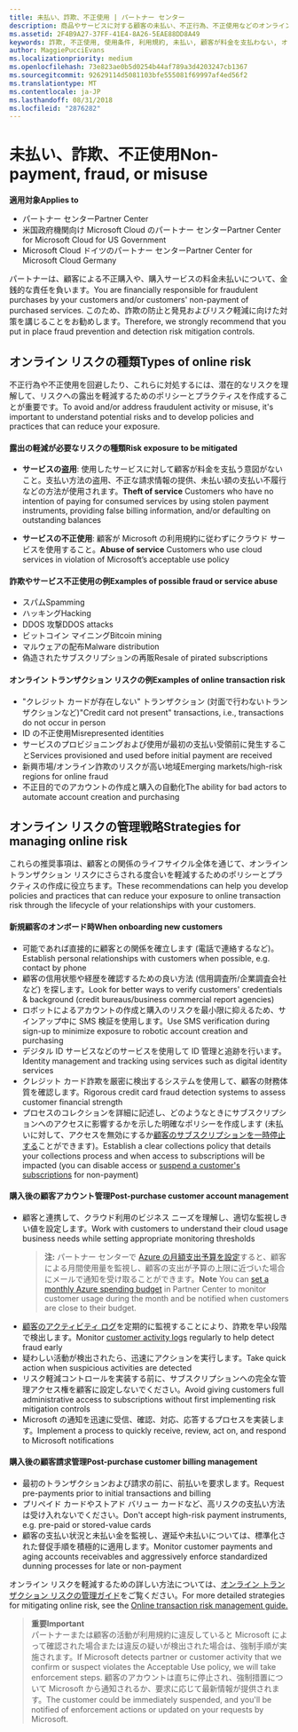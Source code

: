 ```yaml
---
title: 未払い、詐欺、不正使用 | パートナー センター
description: 商品やサービスに対する顧客の未払い、不正行為、不正使用などのオンライン トランザクション リスクを管理するための戦略。
ms.assetid: 2F4B9A27-37FF-41E4-8A26-5EAE88DD8A49
keywords: 詐欺, 不正使用, 使用条件, 利用規約, 未払い, 顧客が料金を支払わない, オンライン リスク, サービスの盗用, サービスの不正使用, サブスクリプションの一時停止,
author: MaggiePucciEvans
ms.localizationpriority: medium
ms.openlocfilehash: 73e823ae0b5d0254b44af789a3d4203247cb1367
ms.sourcegitcommit: 92629114d5081103bfe555081f69997af4ed56f2
ms.translationtype: MT
ms.contentlocale: ja-JP
ms.lasthandoff: 08/31/2018
ms.locfileid: "2876282"
---
```

# <a name="non-payment-fraud-or-misuse"></a><span data-ttu-id="62c1d-104">未払い、詐欺、不正使用</span><span class="sxs-lookup"><span data-stu-id="62c1d-104">Non-payment, fraud, or misuse</span></span>

**<span data-ttu-id="62c1d-105">適用対象</span><span class="sxs-lookup"><span data-stu-id="62c1d-105">Applies to</span></span>**

-  <span data-ttu-id="62c1d-106">パートナー センター</span><span class="sxs-lookup"><span data-stu-id="62c1d-106">Partner Center</span></span>
-  <span data-ttu-id="62c1d-107">米国政府機関向け Microsoft Cloud のパートナー センター</span><span class="sxs-lookup"><span data-stu-id="62c1d-107">Partner Center for Microsoft Cloud for US Government</span></span>
-  <span data-ttu-id="62c1d-108">Microsoft Cloud ドイツのパートナー センター</span><span class="sxs-lookup"><span data-stu-id="62c1d-108">Partner Center for Microsoft Cloud Germany</span></span>

<span data-ttu-id="62c1d-109">パートナーは、顧客による不正購入や、購入サービスの料金未払いについて、金銭的な責任を負います。</span><span class="sxs-lookup"><span data-stu-id="62c1d-109">You are financially responsible for fraudulent purchases by your customers and/or customers' non-payment of purchased services.</span></span> <span data-ttu-id="62c1d-110">このため、詐欺の防止と発見およびリスク軽減に向けた対策を講じることをお勧めします。</span><span class="sxs-lookup"><span data-stu-id="62c1d-110">Therefore, we strongly recommend that you put in place fraud prevention and detection risk mitigation controls.</span></span>

## <a name="types-of-online-risk"></a><span data-ttu-id="62c1d-111">オンライン リスクの種類</span><span class="sxs-lookup"><span data-stu-id="62c1d-111">Types of online risk</span></span>

<span data-ttu-id="62c1d-112">不正行為や不正使用を回避したり、これらに対処するには、潜在的なリスクを理解して、リスクへの露出を軽減するためのポリシーとプラクティスを作成することが重要です。</span><span class="sxs-lookup"><span data-stu-id="62c1d-112">To avoid and/or address fraudulent activity or misuse, it's important to understand potential risks and to develop policies and practices that can reduce your exposure.</span></span>

#### <a name="risk-exposure-to-be-mitigated"></a><span data-ttu-id="62c1d-113">露出の軽減が必要なリスクの種類</span><span class="sxs-lookup"><span data-stu-id="62c1d-113">Risk exposure to be mitigated</span></span>

- <span data-ttu-id="62c1d-114">**サービスの盗用**: 使用したサービスに対して顧客が料金を支払う意図がないこと。支払い方法の盗用、不正な請求情報の提供、未払い額の支払い不履行などの方法が使用されます。</span><span class="sxs-lookup"><span data-stu-id="62c1d-114">**Theft of service** Customers who have no intention of paying for consumed services by using stolen payment instruments, providing false billing information, and/or defaulting on outstanding balances</span></span>

- <span data-ttu-id="62c1d-115">**サービスの不正使用**: 顧客が Microsoft の利用規約に従わずにクラウド サービスを使用すること。</span><span class="sxs-lookup"><span data-stu-id="62c1d-115">**Abuse of service** Customers who use cloud services in violation of Microsoft’s acceptable use policy</span></span>

#### <a name="examples-of-possible-fraud-or-service-abuse"></a><span data-ttu-id="62c1d-116">詐欺やサービス不正使用の例</span><span class="sxs-lookup"><span data-stu-id="62c1d-116">Examples of possible fraud or service abuse</span></span>
- <span data-ttu-id="62c1d-117">スパム</span><span class="sxs-lookup"><span data-stu-id="62c1d-117">Spamming</span></span>
- <span data-ttu-id="62c1d-118">ハッキング</span><span class="sxs-lookup"><span data-stu-id="62c1d-118">Hacking</span></span>
- <span data-ttu-id="62c1d-119">DDOS 攻撃</span><span class="sxs-lookup"><span data-stu-id="62c1d-119">DDOS attacks</span></span>
- <span data-ttu-id="62c1d-120">ビットコイン マイニング</span><span class="sxs-lookup"><span data-stu-id="62c1d-120">Bitcoin mining</span></span>
- <span data-ttu-id="62c1d-121">マルウェアの配布</span><span class="sxs-lookup"><span data-stu-id="62c1d-121">Malware distribution</span></span>
- <span data-ttu-id="62c1d-122">偽造されたサブスクリプションの再販</span><span class="sxs-lookup"><span data-stu-id="62c1d-122">Resale of pirated subscriptions</span></span> 

#### <a name="examples-of-online-transaction-risk"></a><span data-ttu-id="62c1d-123">オンライン トランザクション リスクの例</span><span class="sxs-lookup"><span data-stu-id="62c1d-123">Examples of online transaction risk</span></span>
- <span data-ttu-id="62c1d-124">"クレジット カードが存在しない" トランザクション (対面で行わないトランザクションなど)</span><span class="sxs-lookup"><span data-stu-id="62c1d-124">"Credit card not present" transactions, i.e., transactions do not occur in person</span></span>
- <span data-ttu-id="62c1d-125">ID の不正使用</span><span class="sxs-lookup"><span data-stu-id="62c1d-125">Misrepresented identities</span></span>
- <span data-ttu-id="62c1d-126">サービスのプロビジョニングおよび使用が最初の支払い受領前に発生すること</span><span class="sxs-lookup"><span data-stu-id="62c1d-126">Services provisioned and used before initial payment are received</span></span>
- <span data-ttu-id="62c1d-127">新興市場/オンライン詐欺のリスクが高い地域</span><span class="sxs-lookup"><span data-stu-id="62c1d-127">Emerging markets/high-risk regions for online fraud</span></span>
- <span data-ttu-id="62c1d-128">不正目的でのアカウントの作成と購入の自動化</span><span class="sxs-lookup"><span data-stu-id="62c1d-128">The ability for bad actors to automate account creation and purchasing</span></span>

## <a name="strategies-for-managing-online-risk"></a><span data-ttu-id="62c1d-129">オンライン リスクの管理戦略</span><span class="sxs-lookup"><span data-stu-id="62c1d-129">Strategies for managing online risk</span></span>

<span data-ttu-id="62c1d-130">これらの推奨事項は、顧客との関係のライフサイクル全体を通じて、オンライン トランザクション リスクにさらされる度合いを軽減するためのポリシーとプラクティスの作成に役立ちます。</span><span class="sxs-lookup"><span data-stu-id="62c1d-130">These recommendations can help you develop policies and practices that can reduce your exposure to online transaction risk through the lifecycle of your relationships with your customers.</span></span>  

#### <a name="when-onboarding-new-customers"></a><span data-ttu-id="62c1d-131">新規顧客のオンボード時</span><span class="sxs-lookup"><span data-stu-id="62c1d-131">When onboarding new customers</span></span>
- <span data-ttu-id="62c1d-132">可能であれば直接的に顧客との関係を確立します (電話で連絡するなど)。</span><span class="sxs-lookup"><span data-stu-id="62c1d-132">Establish personal relationships with customers when possible, e.g. contact by phone</span></span>
- <span data-ttu-id="62c1d-133">顧客の信用状態や経歴を確認するための良い方法 (信用調査所/企業調査会社など) を探します。</span><span class="sxs-lookup"><span data-stu-id="62c1d-133">Look for better ways to verify customers' credentials & background (credit bureaus/business commercial report agencies)</span></span> 
- <span data-ttu-id="62c1d-134">ロボットによるアカウントの作成と購入のリスクを最小限に抑えるため、サインアップ中に SMS 検証を使用します。</span><span class="sxs-lookup"><span data-stu-id="62c1d-134">Use SMS verification during sign-up to minimize exposure to robotic account creation and purchasing</span></span>
- <span data-ttu-id="62c1d-135">デジタル ID サービスなどのサービスを使用して ID 管理と追跡を行います。</span><span class="sxs-lookup"><span data-stu-id="62c1d-135">Identity management and tracking using services such as digital identity services</span></span>
- <span data-ttu-id="62c1d-136">クレジット カード詐欺を厳密に検出するシステムを使用して、顧客の財務体質を確認します。</span><span class="sxs-lookup"><span data-stu-id="62c1d-136">Rigorous credit card fraud detection systems to assess customer financial strength</span></span>
- <span data-ttu-id="62c1d-137">プロセスのコレクションを詳細に記述し、どのようなときにサブスクリプションへのアクセスに影響するかを示した明確なポリシーを作成します (未払いに対して、アクセスを無効にするか[顧客のサブスクリプションを一時停止する](suspend-a-subscription.md)ことができます)。</span><span class="sxs-lookup"><span data-stu-id="62c1d-137">Establish a clear collections policy that details your collections process and when access to subscriptions will be impacted (you can disable access or [suspend a customer's subscriptions](suspend-a-subscription.md) for non-payment)</span></span>

#### <a name="post-purchase-customer-account-management"></a><span data-ttu-id="62c1d-138">購入後の顧客アカウント管理</span><span class="sxs-lookup"><span data-stu-id="62c1d-138">Post-purchase customer account management</span></span>
- <span data-ttu-id="62c1d-139">顧客と連携して、クラウド利用のビジネス ニーズを理解し、適切な監視しきい値を設定します。</span><span class="sxs-lookup"><span data-stu-id="62c1d-139">Work with customers to understand their cloud usage business needs while setting appropriate monitoring thresholds</span></span>
    ><span data-ttu-id="62c1d-140">**注:** パートナー センターで [Azure の月額支出予算を設定](set-an-azure-spending-budget-for-your-customers.md)すると、顧客による月間使用量を監視し、顧客の支出が予算の上限に近づいた場合にメールで通知を受け取ることができます。</span><span class="sxs-lookup"><span data-stu-id="62c1d-140">**Note** You can [set a monthly Azure spending budget](set-an-azure-spending-budget-for-your-customers.md) in Partner Center to monitor customer usage during the month and be notified when customers are close to their budget.</span></span>
- <span data-ttu-id="62c1d-141">[顧客のアクティビティ ログ](activity-logs.md)を定期的に監視することにより、詐欺を早い段階で検出します。</span><span class="sxs-lookup"><span data-stu-id="62c1d-141">Monitor [customer activity logs](activity-logs.md) regularly to help detect fraud early</span></span>
- <span data-ttu-id="62c1d-142">疑わしい活動が検出されたら、迅速にアクションを実行します。</span><span class="sxs-lookup"><span data-stu-id="62c1d-142">Take quick action when suspicious activities are detected</span></span>
- <span data-ttu-id="62c1d-143">リスク軽減コントロールを実装する前に、サブスクリプションへの完全な管理アクセス権を顧客に設定しないでください。</span><span class="sxs-lookup"><span data-stu-id="62c1d-143">Avoid giving customers full administrative access to subscriptions without first implementing risk mitigation controls</span></span>
- <span data-ttu-id="62c1d-144">Microsoft の通知を迅速に受信、確認、対応、応答するプロセスを実装します。</span><span class="sxs-lookup"><span data-stu-id="62c1d-144">Implement a process to quickly receive, review, act on, and respond to Microsoft notifications</span></span>

#### <a name="post-purchase-customer-billing-management"></a><span data-ttu-id="62c1d-145">購入後の顧客請求管理</span><span class="sxs-lookup"><span data-stu-id="62c1d-145">Post-purchase customer billing management</span></span>
- <span data-ttu-id="62c1d-146">最初のトランザクションおよび請求の前に、前払いを要求します。</span><span class="sxs-lookup"><span data-stu-id="62c1d-146">Request pre-payments prior to initial transactions and billing</span></span> 
- <span data-ttu-id="62c1d-147">プリペイド カードやストアド バリュー カードなど、高リスクの支払い方法は受け入れないでください。</span><span class="sxs-lookup"><span data-stu-id="62c1d-147">Don't accept high-risk payment instruments, e.g. pre-paid or stored-value cards</span></span>
- <span data-ttu-id="62c1d-148">顧客の支払い状況と未払い金を監視し、遅延や未払いについては、標準化された督促手順を積極的に適用します。</span><span class="sxs-lookup"><span data-stu-id="62c1d-148">Monitor customer payments and aging accounts receivables and aggressively enforce standardized dunning processes for late or non-payment</span></span>

<span data-ttu-id="62c1d-149">オンライン リスクを軽減するための詳しい方法については、[オンライン トランザクション リスクの管理ガイド](https://assets.windowsphone.com/7d885238-e13b-4f10-a682-3d5adacd2859/CSP-PartnerRiskGuide-APSFinal_InvariantCulture_Default.zip)をご覧ください。</span><span class="sxs-lookup"><span data-stu-id="62c1d-149">For more detailed strategies for mitigating online risk, see the [Online transaction risk management guide.](https://assets.windowsphone.com/7d885238-e13b-4f10-a682-3d5adacd2859/CSP-PartnerRiskGuide-APSFinal_InvariantCulture_Default.zip)</span></span>

>**<span data-ttu-id="62c1d-150">重要</span><span class="sxs-lookup"><span data-stu-id="62c1d-150">Important</span></span>**<br>
<span data-ttu-id="62c1d-151">パートナーまたは顧客の活動が利用規約に違反していると Microsoft によって確認された場合または違反の疑いが検出された場合は、強制手順が実施されます。</span><span class="sxs-lookup"><span data-stu-id="62c1d-151">If Microsoft detects partner or customer activity that we confirm or suspect violates the Acceptable Use policy, we will take enforcement steps.</span></span> <span data-ttu-id="62c1d-152">顧客のアカウントは直ちに停止され、強制措置について Microsoft から通知されるか、要求に応じて最新情報が提供されます。</span><span class="sxs-lookup"><span data-stu-id="62c1d-152">The customer could be immediately suspended, and you'll be notified of enforcement actions or updated on your requests by Microsoft.</span></span>

 

 



